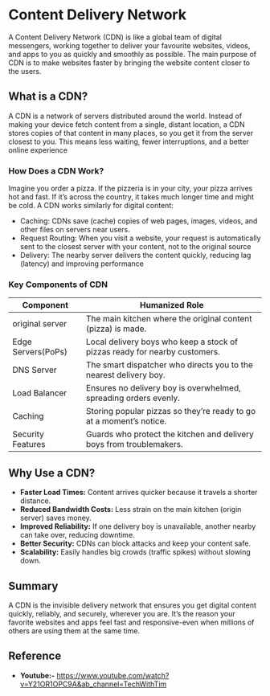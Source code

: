 # **Content Delivery Network**

A Content Delivery Network (CDN) is like a global team of digital messengers, working together to deliver your favourite websites, videos, and apps to you as quickly and smoothly as possible. 
The main purpose of CDN is to make websites faster by bringing the website content closer to the users.

## What is a CDN?

A CDN is a network of servers distributed around the world. Instead of making your device fetch content from a single, distant location, a CDN stores copies of that content in many places, so you get it from the server closest to you. This means less waiting, fewer interruptions, and a better online experience

### How Does a CDN Work?

Imagine you order a pizza. If the pizzeria is in your city, your pizza arrives hot and fast. If it’s across the country, it takes much longer time and might be cold. A CDN works similarly for digital content:

- Caching: CDNs save (cache) copies of web pages, images, videos, and other files on servers near users.
- Request Routing: When you visit a website, your request is automatically sent to the closest server with your content, not to the original source
- Delivery: The nearby server delivers the content quickly, reducing lag (latency) and improving performance

### Key Components of CDN


| Component | Humanized Role |
|--------|--------|
| original server | The main kitchen where the original content (pizza) is made.  |
| Edge Servers(PoPs) | Local delivery boys who keep a stock of pizzas ready for nearby customers.  |
| DNS Server | The smart dispatcher who directs you to the nearest delivery boy.  |
| Load Balancer | Ensures no delivery boy is overwhelmed, spreading orders evenly.  |
| Caching | Storing popular pizzas so they’re ready to go at a moment’s notice.  |
| Security Features | Guards who protect the kitchen and delivery boys from troublemakers.  |

## Why Use a CDN?

* **Faster Load Times:** Content arrives quicker because it travels a shorter distance.
* **Reduced Bandwidth Costs:** Less strain on the main kitchen (origin server) saves money.
* **Improved Reliability:** If one delivery boy is unavailable, another nearby can take over, reducing downtime.
* **Better Security:** CDNs can block attacks and keep your content safe.
* **Scalability:** Easily handles big crowds (traffic spikes) without slowing down.

## **Summary**

A CDN is the invisible delivery network that ensures you get digital content quickly, reliably, and securely, wherever you are. It’s the reason your favorite websites and apps feel fast and responsive-even when millions of others are using them at the same time.


## **Reference**
* **Youtube:-** https://www.youtube.com/watch?v=Y21OR1OPC9A&ab_channel=TechWithTim
